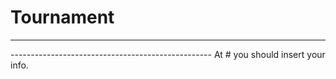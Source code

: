 # Tournament
--------------------------------------------------
<appSettings>
    <add key="filePath" value="#"/>
    <add key="greaterWins" value="1"/>
    <add key="senderEmail" value="#"/>
    <add key="senderDisplayName" value="#"/>
  </appSettings>
--------------------------------------------------
At # you should insert your info.
